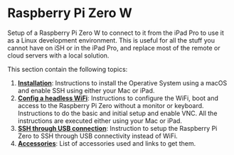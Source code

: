 # Raspberry Pi Zero W

Setup of a Raspberry Pi Zero W to connect to it from the iPad Pro to use it as a Linux development environment. This is useful for all the stuff you cannot have on iSH or in the iPad Pro, and replace most of the remote or cloud servers with a local solution.

This section contain the following topics:

1. [**Installation**](./01_Installation.md): Instructions to install the Operative System using a macOS and enable SSH using either your Mac or iPad.
2. [**Config a headless WiFi**](./02_Headless_WiFi.md): Instructions to configure the WiFi, boot and access to the Raspberry Pi Zero without a monitor or keyboard. Instructions to do the basic and initial setup and enable VNC. All the instructions are executed either using your Mac or iPad.
3. **[SSH through USB connection](03_USB_SSH.md)**: Instruction to setup the Raspberry Pi Zero to SSH through USB connectivity instead of WiFi.
4. **[Accessories](03_Accessories.md)**: List of accessories used and links to get them.
